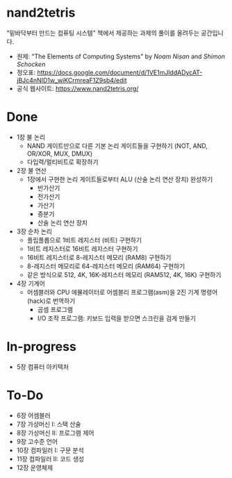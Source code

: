 # nand2tetris
"밑바닥부터 만드는 컴퓨팅 시스템" 책에서 제공하는 과제의 풀이를 올려두는 공간입니다.  
* 원제: "The Elements of Computing Systems" by _Noam Nisan_ and _Shimon Schocken_  
* 정오표: https://docs.google.com/document/d/1VE1mJlddADycAT-jBJc4nNID1w_wiKCrmreaF1Z9sb4/edit  
* 공식 웹사이트: https://www.nand2tetris.org/

# Done
* 1장 불 논리
  - NAND 게이트만으로 다른 기본 논리 게이트들을 구현하기 (NOT, AND, OR/XOR, MUX, DMUX)
  - 다입력/멀티비트로 확장하기
* 2장 불 연산
  - 1장에서 구현한 논리 게이트들로부터 ALU (산술 논리 연산 장치) 완성하기
    + 반가산기
    + 전가산기
    + 가산기
    + 증분기
    + 산술 논리 연산 장치
* 3장 순차 논리
  - 플립플롭으로 1비트 레지스터 (비트) 구현하기
  - 1비트 레지스터로 16비트 레지스터 구현하기
  - 16비트 레지스터로 8-레지스터 메모리 (RAM8) 구현하기
  - 8-레지스터 메모리로 64-레지스터 메모리 (RAM64) 구현하기
  - 같은 방식으로 512, 4K, 16K-레지스터 메모리 (RAM512, 4K, 16K) 구현하기
* 4장 기계어
  - 어셈블러와 CPU 에뮬레이터로 어셈블리 프로그램(asm)을 2진 기계 명령어(hack)로 번역하기
    + 곱셈 프로그램
    + I/O 조작 프로그램: 키보드 입력을 받으면 스크린을 검게 만들기 
  
# In-progress
* 5장 컴퓨터 아키텍처

# To-Do
* 6장 어셈블러
* 7장 가상머신 I: 스택 산술
* 8장 가상머신 II: 프로그램 제어
* 9장 고수준 언어
* 10장 컴파일러 I: 구문 분석
* 11장 컴파일러 II: 코드 생성
* 12장 운영체제
